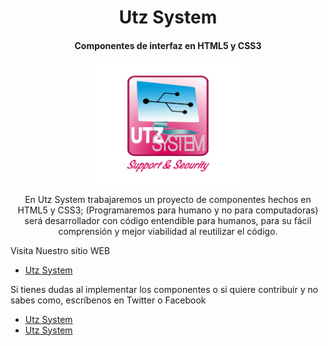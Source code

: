 <div align="center">
  <h1>Utz System</h1>
</div>

<div align="center">
  <h4>Componentes de interfaz en HTML5 y CSS3</h4>
</div>

<div align="center">
  <img src="img/logo.png" width="250">
</div>

<div align="center">
  <p>
En Utz System trabajaremos un proyecto de componentes hechos en HTML5 y CSS3; (Programaremos para humano y no para computadoras) será desarrollador con código entendible para humanos, para su fácil comprensión y mejor viabilidad al reutilizar el código.
  </p>
</div>

Visita Nuestro sitio WEB

- [Utz System](https://utzsystem.com/)

Si tienes dudas al implementar los componentes o si quiere contribuir y no sabes como, escríbenos en Twitter o Facebook

- [Utz System](https://twitter.com/utz_system)
- [Utz System](https://www.facebook.com/Utz-System-469198726471076/?ref=page_internal&mt_nav=0)
